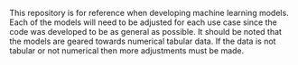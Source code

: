 This repository is for reference when developing machine learning models. Each of the models will need to be adjusted for each use case since the code was developed to be as general as possible.
It should be noted that the models are geared towards numerical tabular data. If the data is not tabular or not numerical then more adjustments must be made.
